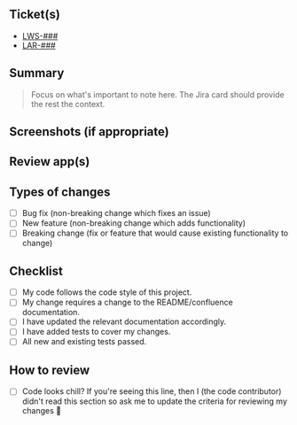 <!--- Provide a general summary of your changes in the Title above -->

## Ticket(s)
<!--- Please link the Jira/Linear card here -->

- [LWS-###](https://larcity.atlassian.net/browse/LWS-###)
- [LAR-###](https://linear.app/larcity-and-affiliates/issue/LAR-###)

## Summary
<!--- Describe your changes, keeping in mind the Jira card should hold most of the context -->

> Focus on what's important to note here. The Jira card should provide the rest the context.

## Screenshots (if appropriate)

## Review app(s)

<!-- These should link to Vercel, Heroku or Render -->

## Types of changes
<!--- What types of changes does your code introduce? Put an `x` in all the boxes that apply: -->
- [ ] Bug fix (non-breaking change which fixes an issue)
- [ ] New feature (non-breaking change which adds functionality)
- [ ] Breaking change (fix or feature that would cause existing functionality to change)

## Checklist
<!--- Go over all the following points, and put an `x` in all the boxes that apply. -->
- [ ] My code follows the code style of this project.
- [ ] My change requires a change to the README/confluence documentation.
- [ ] I have updated the relevant documentation accordingly.
- [ ] I have added tests to cover my changes.
- [ ] All new and existing tests passed.

## How to review

<!--- Provide context on how to review the changes. -->

- [ ] Code looks chill? If you're seeing this line, then I (the code contributor) didn't read this section so ask me to update the criteria for reviewing my changes 🫣
